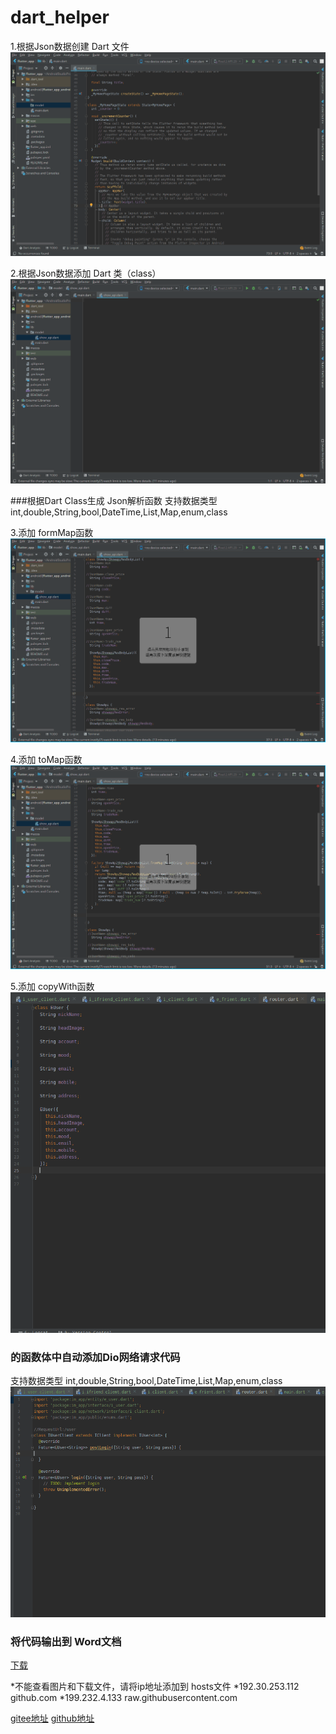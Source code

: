 # dart_helper
1.根据Json数据创建 Dart 文件
![add_file.gif](./readme/add_file.gif?raw=true)

2.根据Json数据添加 Dart 类（class）
![add_class.gif](./readme/add_class.gif?raw=true)


###根据Dart Class生成 Json解析函数
支持数据类型
int,double,String,bool,DateTime,List,Map,enum,class

3.添加 formMap函数
![add_form_map.gif](./readme/add_form_map.gif?raw=true)

4.添加 toMap函数
![add_to_map.gif](./readme/add_to_map.gif?raw=true)

5.添加 copyWith函数
![add_copy_with.gif](./readme/add_copy_with.gif?raw=true)

### 的函数体中自动添加Dio网络请求代码
支持数据类型
int,double,String,bool,DateTime,List,Map,enum,class
![add_request.gif](./readme/add_request.gif?raw=true)

### 将代码输出到 Word文档

[下载](./dart_helper.jar?raw=true)

*不能查看图片和下载文件，请将ip地址添加到 hosts文件
*192.30.253.112  github.com
*199.232.4.133   raw.githubusercontent.com

[gitee地址](https://gitee.com/wskfjt/dart_helper)
[github地址](https://github.com/wskfjtheqian/dart_helper)